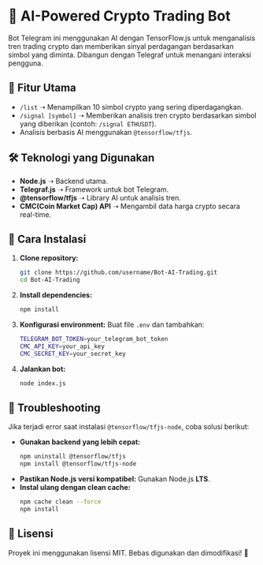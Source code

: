 # 🚀 AI-Powered Crypto Trading Bot

Bot Telegram ini menggunakan AI dengan TensorFlow.js untuk menganalisis tren trading crypto dan memberikan sinyal perdagangan berdasarkan simbol yang diminta. Dibangun dengan Telegraf untuk menangani interaksi pengguna.

## 📌 Fitur Utama
- `/list` ➝ Menampilkan 10 simbol crypto yang sering diperdagangkan.
- `/signal [symbol]` ➝ Memberikan analisis tren crypto berdasarkan simbol yang diberikan (contoh: `/signal ETHUSDT`).
- Analisis berbasis AI menggunakan `@tensorflow/tfjs`.

## 🛠️ Teknologi yang Digunakan
- **Node.js** ➝ Backend utama.
- **Telegraf.js** ➝ Framework untuk bot Telegram.
- **@tensorflow/tfjs** ➝ Library AI untuk analisis tren.
- **CMC(Coin Market Cap) API** ➝ Mengambil data harga crypto secara real-time.

## 🔧 Cara Instalasi
1. **Clone repository:**
   ```sh
   git clone https://github.com/username/Bot-AI-Trading.git
   cd Bot-AI-Trading
   ```

2. **Install dependencies:**
   ```sh
   npm install
   ```

3. **Konfigurasi environment:**
   Buat file `.env` dan tambahkan:
   ```sh
   TELEGRAM_BOT_TOKEN=your_telegram_bot_token
   CMC_API_KEY=your_api_key
   CMC_SECRET_KEY=your_secret_key
   ```

4. **Jalankan bot:**
   ```sh
   node index.js
   ```

## 🐛 Troubleshooting
Jika terjadi error saat instalasi `@tensorflow/tfjs-node`, coba solusi berikut:
- **Gunakan backend yang lebih cepat:**
  ```sh
  npm uninstall @tensorflow/tfjs
  npm install @tensorflow/tfjs-node
  ```
- **Pastikan Node.js versi kompatibel:** Gunakan Node.js **LTS**.
- **Instal ulang dengan clean cache:**
  ```sh
  npm cache clean --force
  npm install
  ```

## 📜 Lisensi
Proyek ini menggunakan lisensi MIT. Bebas digunakan dan dimodifikasi! 🚀
